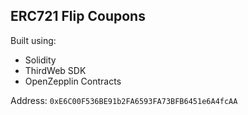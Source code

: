 ## ERC721 Flip Coupons

Built using:
- Solidity
- ThirdWeb SDK
- OpenZepplin Contracts

Address: `0xE6C00F536BE91b2FA6593FA73BFB6451e6A4fcAA`
